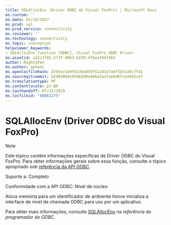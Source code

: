 ```yaml
---
title: SQLAllocEnv (Driver ODBC do Visual FoxPro) | Microsoft Docs
ms.custom: ''
ms.date: 01/19/2017
ms.prod: sql
ms.prod_service: connectivity
ms.reviewer: ''
ms.technology: connectivity
ms.topic: conceptual
helpviewer_keywords:
- SQLAllocEnv function [ODBC], Visual FoxPro ODBC Driver
ms.assetid: a21c3782-273f-40b3-b239-47beaf8df462
author: MightyPen
ms.author: genemi
ms.openlocfilehash: 4705ec549fb13ba056f5128167a6f5b7a39cff41
ms.sourcegitcommit: b2464064c0566590e486a3aafae6d67ce2645cef
ms.translationtype: MT
ms.contentlocale: pt-BR
ms.lasthandoff: 07/15/2019
ms.locfileid: "68063275"
---
```

# <a name="sqlallocenv-visual-foxpro-odbc-driver"></a>SQLAllocEnv (Driver ODBC do Visual FoxPro)
> [!NOTE]  
>  Este tópico contém informações específicas de Driver ODBC do Visual FoxPro. Para obter informações gerais sobre essa função, consulte o tópico apropriado sob [referência da API ODBC](../../odbc/reference/syntax/odbc-api-reference.md).  
  
 Suporte a: Completo  
  
 Conformidade com a API ODBC: Nível de núcleo  
  
 Aloca memória para um identificador de ambiente *henv*e inicializa a interface de nível de chamada ODBC para uso por um aplicativo.  
  
 Para obter mais informações, consulte [SQLAllocEnv](../../odbc/reference/syntax/sqlallocenv-function.md) na *referência do programador de ODBC*.
